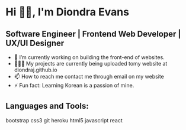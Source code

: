 <b><h1>Hi 👋🏾, I'm Diondra Evans</h1></b>
<h2>Software Engineer | Frontend Web Developer | UX/UI Designer</h2> 
<ul>
  <li>🔭 I’m currently working on building the front-end of websites.</li>

  <li>👨🏾‍💻 My projects are currently being uploaded tomy website at diondraj.github.io</li>

  <li>📫 How to reach me contact me through email on my website</li>

  <li>⚡ Fun fact: Learning Korean is a passion of mine. </li>
</ul>
<h2>Languages and Tools:</h2>
bootstrap css3 git heroku html5 javascript react

